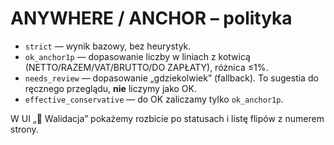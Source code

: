 # ANYWHERE / ANCHOR – polityka
- `strict` — wynik bazowy, bez heurystyk.
- `ok_anchor1p` — dopasowanie liczby w liniach z kotwicą (NETTO/RAZEM/VAT/BRUTTO/DO ZAPŁATY), różnica ≤1%.
- `needs_review` — dopasowanie „gdziekolwiek” (fallback). To sugestia do ręcznego przeglądu, **nie** liczymy jako OK.
- `effective_conservative` — do OK zaliczamy tylko `ok_anchor1p`.

W UI „🧾 Walidacja” pokażemy rozbicie po statusach i listę flipów z numerem strony.
